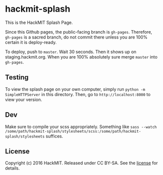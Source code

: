 # hackmit-splash
This is the HackMIT Splash Page.

Since this Github pages, the public-facing branch is `gh-pages`. Therefore, `gh-pages` is a sacred branch, do not commit there unless you are 100% certain it is deploy-ready.

To deploy, push to `master`. Wait 30 seconds. Then it shows up on staging.hackmit.org. When you are 100% absolutely sure merge `master` into `gh-pages`.


Testing
-------

To view the splash page on your own computer, simply run `python -m SimpleHTTPServer` in this directory. Then, go to `http://localhost:8000` to view your version.

Dev
---

Make sure to compile your scss appropriately. Something like `sass --watch /some/path/hackmit-splash/stylesheets/scss:/some/path/hackmit-splash/stylesheets` suffices.

License
-------

Copyright (c) 2016 HackMIT. Released under CC BY-SA. See the [license](LICENSE.md) for details.
